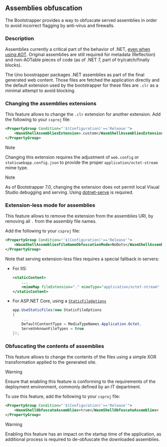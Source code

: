 ## Assemblies obfuscation

The Bootstrapper provides a way to obfuscate served assemblies in order to avoid incorrect flagging by anti-virus and firewalls.

### Description
Assemblies currently a critical part of the behavior of .NET, [even when using AOT](runtime-execution-modes.md). Original assemblies are still required for metadata (Reflection) and non-AOTable pieces of code (as of .NET 7, part of try/catch/finally blocks).

The Uno boostrapper packages .NET assemblies as part of the final generated web content. Those files are fetched the application directly and the default extension used by the bootstrapper for these files are `.clr` as a minimal attempt to avoid blocking.

### Changing the assemblies extensions
This feature allows to change the `.clr` extension for another extension. Add the following to your `csproj` file:

```xml
<PropertyGroup Condition="'$(Configuration)'=='Release'">
	<WasmShellAssembliesExtension>.custom</WasmShellAssembliesExtension>
</PropertyGroup>
```

> [!NOTE]
> Changing this extension requires the adjustment of `web.config` or `staticwebapp.config.json` to provide the proper `application/octet-stream` mime type.

> [!NOTE]
> As of Bootstrapper 7.0, changing the extension does not permit local Visual Studio debugging and serving. Using [dotnet-serve](https://github.com/natemcmaster/dotnet-serve) is required.

### Extension-less mode for assemblies
This feature allows to remove the extension from the assemblies URI, by removing all `.` from the assembly file names.

Add the following to your `csproj` file:
```xml
<PropertyGroup Condition="'$(Configuration)'=='Release'">
	<WasmShellAssembliesFileNameObfuscationMode>NoDots</WasmShellAssembliesFileNameObfuscationMode>
</PropertyGroup>
```

Note that serving extension-less files requires a special fallback in servers:
- For IIS:
	```xml
	<staticContent>
		...
		<mimeMap fileExtension="." mimeType="application/octet-stream" />
	</staticContent>
	```

- For ASP.NET Core, using a [`StaticFileOptions`](https://learn.microsoft.com/en-us/dotnet/api/microsoft.aspnetcore.builder.staticfileoptions?view=aspnetcore-7.0)

	```csharp
	app.UseStaticFiles(new StaticFileOptions
	{
		...
		DefaultContentType = MediaTypeNames.Application.Octet,
		ServeUnknownFileTypes = true
	});
	```

### Obfuscating the contents of assemblies
This feature allows to change the contents of the files using a simple XOR transformation applied to the generated site.

> [!WARNING]
> Ensure that enabling this feature is conforming to the requirements of the deployment environment, commonly defined by an IT department. 

To use this feature, add the following to your `csproj` file:

```xml
<PropertyGroup Condition="'$(Configuration)'=='Release'">
	<WasmShellObfuscateAssemblies>true</WasmShellObfuscateAssemblies>
</PropertyGroup>
```

> [!WARNING]
> Enabling this feature has an impact on the startup time of the application, as additional process is required to de-obfuscate the downloaded assemblies.
